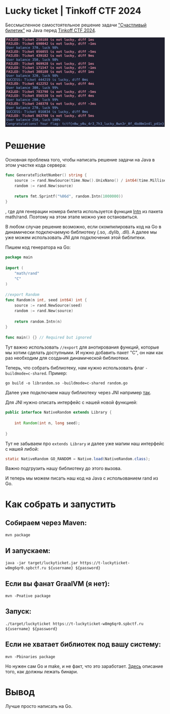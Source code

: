 # Lucky ticket | Tinkoff CTF 2024

Бессмысленное самостоятельное решение задачи ["Счастливый билетик"](https://spbctf.notion.site/f20797565c704e1a9038e890862c0bef) на Java
перед [Tinkoff CTF 2024](https://ctf.tinkoff.ru/).

![preview](preview.png)

# Решение

Основная проблема того, чтобы написать решение задачи на Java в этом участке кода сервера:

```go
func GenerateTicketNumber() string {
	source := rand.NewSource(time.Now().UnixNano() / int64(time.Millisecond))
	random := rand.New(source)

	return fmt.Sprintf("%06d", random.Intn(1000000))
}
```

, где для генерации номера билета используется функция [Intn](https://pkg.go.dev/math/rand#Intn) из пакета math/rand. Поэтому на этом этапе
можно уже остановиться.

В любом случае решение возможно, если скомпилировать код на Go в динамически подключаемую библиотеку (.so, .dylib, .dll). А далее мы уже
можем использовать JNI для подключения этой библитеки.

Пишем код генератора на Go:

```go
package main

import (
    "math/rand"
    "C"
)

//export Random
func Random(n int, seed int64) int {
	source := rand.NewSource(seed)
    random := rand.New(source)

	return random.Intn(n)
}

func main() {} // Required but ignored
```

Тут важно использовать `//export` для анотирования функций, которые мы хотим сделать доступными. И нужно добавить пакет "C", он нам как раз
необходим для создания динамической библиотеки.

Теперь, что собрать библиотеку, нам нужно использовать флаг `-buildmode=c-shared`. Пример:

```shell
go build -o librandom.so -buildmode=c-shared random.go
```

Далее уже подключаем нашу библиотеку через JNI например [так](src/main/java/wtf/popov/ctf/luckyticket/random/GoRandom.java).

Для JNI нужно описать интерфейс с нашей новой функцией:

```java
public interface NativeRandom extends Library {

    int Random(int n, long seed);

}
```

Тут не забываем про ```extends Library``` и далее уже мапим наш интерфейс с нашей либой:

```java
static NativeRandom GO_RANDOM = Native.load(NativeRandom.class);
```

Важно подгрузить нашу библиотеку до этого вызова.

И теперь мы можем писать наш код на Java с испольованием rand из Go.

# Как собрать и запустить

## Собираем через Maven:

```shell
mvn package
```

## И запускаем:

```shell
java -jar target/luckyticket.jar https://t-luckyticket-w8mg6qr0.spbctf.ru ${username} ${password}
```

## Если вы фанат GraalVM (я нет):

```shell
mvn -Pnative package
```

## Запуск:

```shell
./target/luckyticket https://t-luckyticket-w8mg6qr0.spbctf.ru ${username} ${password}
```

## Если не хватает библиотек под вашу систему:


```shell
mvn -Pbinaries package
```

Но нужен сам Go и make, и не факт, что это заработает.
[Здесь](https://github.com/scijava/native-lib-loader?tab=readme-ov-file#package-native-libraries) описание того, как должны лежать бинари.

# Вывод

Лучше просто написать на Go.